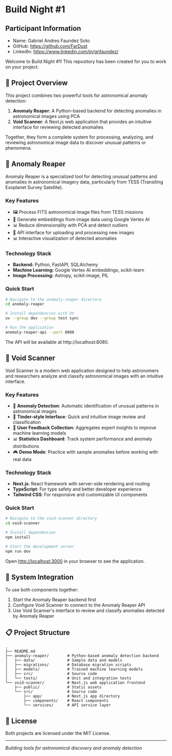 # Build Night #1

## Participant Information
- Name: Gabriel Andres Faundez Soto
- GitHub: https://github.com/FarDust
- LinkedIn: https://www.linkedin.com/in/gnfaundez/

Welcome to Build Night #1! This repository has been created for you to work on your project.

## 🚀 Project Overview

This project combines two powerful tools for astronomical anomaly detection:

1. **Anomaly Reaper**: A Python-based backend for detecting anomalies in astronomical images using PCA
2. **Void Scanner**: A Next.js web application that provides an intuitive interface for reviewing detected anomalies

Together, they form a complete system for processing, analyzing, and reviewing astronomical image data to discover unusual patterns or phenomena.

## 🌌 Anomaly Reaper

Anomaly Reaper is a specialized tool for detecting unusual patterns and anomalies in astronomical imagery data, particularly from TESS (Transiting Exoplanet Survey Satellite).

### Key Features

- 🖼️ Process FITS astronomical image files from TESS missions
- 🔄 Generate embeddings from image data using Google Vertex AI
- 📊 Reduce dimensionality with PCA and detect outliers
- 🚀 API interface for uploading and processing new images
- 📊 Interactive visualization of detected anomalies

### Technology Stack

- **Backend:** Python, FastAPI, SQLAlchemy
- **Machine Learning:** Google Vertex AI embeddings, scikit-learn
- **Image Processing:** Astropy, scikit-image, PIL

### Quick Start

```bash
# Navigate to the anomaly-reaper directory
cd anomaly-reaper

# Install dependencies with UV
uv --group dev --group test sync

# Run the application
anomaly-reaper-api --port 8080
```

The API will be available at http://localhost:8080.

## 🔭 Void Scanner

Void Scanner is a modern web application designed to help astronomers and researchers analyze and classify astronomical images with an intuitive interface.

### Key Features

- 🔭 **Anomaly Detection**: Automatic identification of unusual patterns in astronomical images
- 🌌 **Tinder-style Interface**: Quick and intuitive image review and classification
- 🧠 **User Feedback Collection**: Aggregates expert insights to improve machine learning models
- 📊 **Statistics Dashboard**: Track system performance and anomaly distributions
- 🎮 **Demo Mode**: Practice with sample anomalies before working with real data

### Technology Stack

- **Next.js**: React framework with server-side rendering and routing
- **TypeScript**: For type safety and better developer experience
- **Tailwind CSS**: For responsive and customizable UI components

### Quick Start

```bash
# Navigate to the void-scanner directory
cd void-scanner

# Install dependencies
npm install

# Start the development server
npm run dev
```

Open [http://localhost:3000](http://localhost:3000) in your browser to see the application.

## 🔄 System Integration

To use both components together:

1. Start the Anomaly Reaper backend first
2. Configure Void Scanner to connect to the Anomaly Reaper API
3. Use Void Scanner's interface to review and classify anomalies detected by Anomaly Reaper

## 📋 Project Structure

```
.
├── README.md
├── anomaly-reaper/        # Python-based anomaly detection backend
│   ├── data/              # Sample data and models
│   ├── migrations/        # Database migration scripts
│   ├── models/            # Trained machine learning models
│   ├── src/               # Source code
│   └── tests/             # Unit and integration tests
└── void-scanner/          # Next.js web application frontend
    ├── public/            # Static assets
    └── src/               # Source code
        ├── app/           # Next.js app directory
        ├── components/    # React components
        └── services/      # API service layer
```

## 📄 License

Both projects are licensed under the MIT License.

---

*Building tools for astronomical discovery and anomaly detection*
